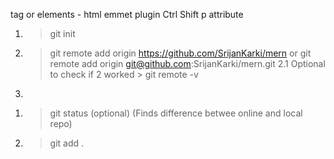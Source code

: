 <!-- MD (Mark Down) file -->
tag or elements - html
emmet plugin
Ctrl Shift p
attribute

<!-- One time setup for the project -->
1. > git init
2. > git remote add origin https://github.com/SrijanKarki/mern
    or git remote add origin git@github.com:SrijanKarki/mern.git
    2.1 Optional to check if 2 worked
        > git remote -v 
3. > 

<!-- For everyday pull push in git -->
1. > git status (optional)
    (Finds difference betwee online and local repo)

2. > git add .